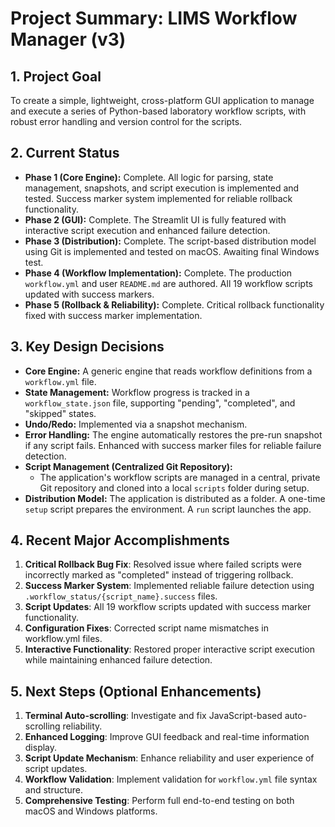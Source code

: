 # Project Summary: LIMS Workflow Manager (v3)

## 1. Project Goal
To create a simple, lightweight, cross-platform GUI application to manage and execute a series of Python-based laboratory workflow scripts, with robust error handling and version control for the scripts.

## 2. Current Status
- **Phase 1 (Core Engine):** Complete. All logic for parsing, state management, snapshots, and script execution is implemented and tested. Success marker system implemented for reliable rollback functionality.
- **Phase 2 (GUI):** Complete. The Streamlit UI is fully featured with interactive script execution and enhanced failure detection.
- **Phase 3 (Distribution):** Complete. The script-based distribution model using Git is implemented and tested on macOS. Awaiting final Windows test.
- **Phase 4 (Workflow Implementation):** Complete. The production `workflow.yml` and user `README.md` are authored. All 19 workflow scripts updated with success markers.
- **Phase 5 (Rollback & Reliability):** Complete. Critical rollback functionality fixed with success marker implementation.

## 3. Key Design Decisions
- **Core Engine:** A generic engine that reads workflow definitions from a `workflow.yml` file.
- **State Management:** Workflow progress is tracked in a `workflow_state.json` file, supporting "pending", "completed", and "skipped" states.
- **Undo/Redo:** Implemented via a snapshot mechanism.
- **Error Handling:** The engine automatically restores the pre-run snapshot if any script fails. Enhanced with success marker files for reliable failure detection.
- **Script Management (Centralized Git Repository):**
    - The application's workflow scripts are managed in a central, private Git repository and cloned into a local `scripts` folder during setup.
- **Distribution Model:** The application is distributed as a folder. A one-time `setup` script prepares the environment. A `run` script launches the app.

## 4. Recent Major Accomplishments
1. **Critical Rollback Bug Fix**: Resolved issue where failed scripts were incorrectly marked as "completed" instead of triggering rollback.
2. **Success Marker System**: Implemented reliable failure detection using `.workflow_status/{script_name}.success` files.
3. **Script Updates**: All 19 workflow scripts updated with success marker functionality.
4. **Configuration Fixes**: Corrected script name mismatches in workflow.yml files.
5. **Interactive Functionality**: Restored proper interactive script execution while maintaining enhanced failure detection.

## 5. Next Steps (Optional Enhancements)
1. **Terminal Auto-scrolling**: Investigate and fix JavaScript-based auto-scrolling reliability.
2. **Enhanced Logging**: Improve GUI feedback and real-time information display.
3. **Script Update Mechanism**: Enhance reliability and user experience of script updates.
4. **Workflow Validation**: Implement validation for `workflow.yml` file syntax and structure.
5. **Comprehensive Testing**: Perform full end-to-end testing on both macOS and Windows platforms.